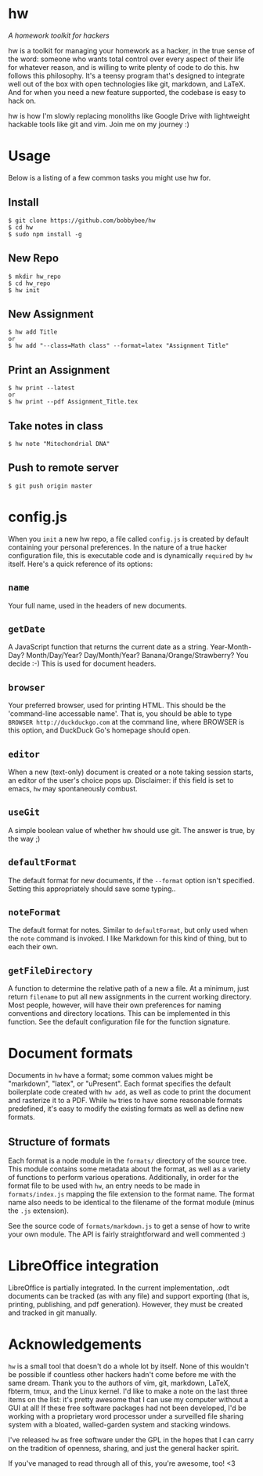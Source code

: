 # hw
_A homework toolkit for hackers_

hw is a toolkit for managing your homework as a hacker, in the true sense of the word: someone who wants total control over every aspect of their life for whatever reason, and is willing to write plenty of code to do this. hw follows this philosophy. It's a teensy program that's designed to integrate well out of the box with open technologies like git, markdown, and LaTeX. And for when you need a new feature supported, the codebase is easy to hack on.

hw is how I'm slowly replacing monoliths like Google Drive with lightweight hackable tools like git and vim. Join me on my journey :)

# Usage
Below is a listing of a few common tasks you might use hw for.

## Install

    $ git clone https://github.com/bobbybee/hw
    $ cd hw
    $ sudo npm install -g

## New Repo

    $ mkdir hw_repo
    $ cd hw_repo
    $ hw init

## New Assignment

    $ hw add Title
    or
    $ hw add "--class=Math class" --format=latex "Assignment Title"

## Print an Assignment

    $ hw print --latest
    or
    $ hw print --pdf Assignment_Title.tex

## Take notes in class

    $ hw note "Mitochondrial DNA"

## Push to remote server

    $ git push origin master

# config.js
When you `init` a new hw repo, a file called `config.js` is created by default containing your personal preferences. In the nature of a true hacker configuration file, this is executable code and is dynamically `require`d by `hw` itself. Here's a quick reference of its options:

## `name`
Your full name, used in the headers of new documents.

## `getDate`
A JavaScript function that returns the current date as a string. Year-Month-Day? Month/Day/Year? Day/Month/Year? Banana/Orange/Strawberry? You decide :-) This is used for document headers.

## `browser`
Your preferred browser, used for printing HTML. This should be the 'command-line accessable name'. That is, you should be able to type `BROWSER http://duckduckgo.com` at the command line, where BROWSER is this option, and DuckDuck Go's homepage should open.

## `editor`
When a new (text-only) document is created or a note taking session starts, an editor of the user's choice pops up. Disclaimer: if this field is set to emacs, `hw` may spontaneously combust.

## `useGit`
A simple boolean value of whether hw should use git. The answer is true, by the way ;)

## `defaultFormat`
The default format for new documents, if the `--format` option isn't specified. Setting this appropriately should save some typing..

## `noteFormat`
The default format for notes. Similar to `defaultFormat`, but only used when the `note` command is invoked. I like Markdown for this kind of thing, but to each their own.

## `getFileDirectory`
A function to determine the relative path of a new a file. At a minimum, just return `filename` to put all new assignments in the current working directory. Most people, however, will have their own preferences for naming conventions and directory locations. This can be implemented in this function. See the default configuration file for the function signature.

# Document formats
Documents in `hw` have a format; some common values might be "markdown", "latex", or "uPresent". Each format specifies the default boilerplate code created with `hw add`, as well as code to print the document and rasterize it to a PDF. While `hw` tries to have some reasonable formats predefined, it's easy to modify the existing formats as well as define new formats.

## Structure of formats
Each format is a node module in the `formats/` directory of the source tree. This module contains some metadata about the format, as well as a variety of functions to perform various operations. Additionally, in order for the format file to be used with `hw`, an entry needs to be made in `formats/index.js` mapping the file extension to the format name. The format name also needs to be identical to the filename of the format module (minus the `.js` extension).

See the source code of `formats/markdown.js` to get a sense of how to write your own module. The API is fairly straightforward and well commented :)

# LibreOffice integration
LibreOffice is partially integrated. In the current implementation, .odt documents can be tracked (as with any file) and support exporting (that is, printing, publishing, and pdf generation). However, they must be created and tracked in git manually. 

# Acknowledgements

`hw` is a small tool that doesn't do a whole lot by itself. None of this wouldn't be possible if countless other hackers hadn't come before me with the same dream. Thank you to the authors of vim, git, markdown, LaTeX, fbterm, tmux, and the Linux kernel. I'd like to make a note on the last three items on the list: it's pretty awesome that I can use my computer without a GUI at all! If these free software packages had not been developed, I'd be working with a proprietary word processor under a surveilled file sharing system with a bloated, walled-garden system and stacking windows.

I've released `hw` as free software under the GPL in the hopes that I can carry on the tradition of openness, sharing, and just the general hacker spirit.

If you've managed to read through all of this, you're awesome, too! <3
